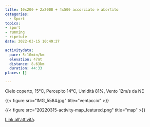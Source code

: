 ```yaml
---
title: 10x200 + 2x2000 + 4x500 accorciato e abortito
categories: 
  - Sport
topics: 
- sport
- running
- ripetute
date: 2022-03-15 10:49:27

activitydata:
  pace: 5:10min/km
  elevation: 47mt
  distance: 8.63km
  duration: 44:33
places: []

---
```


Cielo coperto, 15°C, Percepito 14°C, Umidità 81%, Vento 12m/s da NE

<!--more-->

{{< figure src="IMG_5584.jpg" title="ventaccio" >}}

{{<  figure src="20220315-activity-map_featured.png" title="map" >}}

[Link all'attività](https://strava.com/activities/6826849777).
